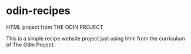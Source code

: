 # odin-recipes
HTML project from THE ODIN PROJECT

This is a simple recipe website project just using html from the curriculum of The Odin Project.

